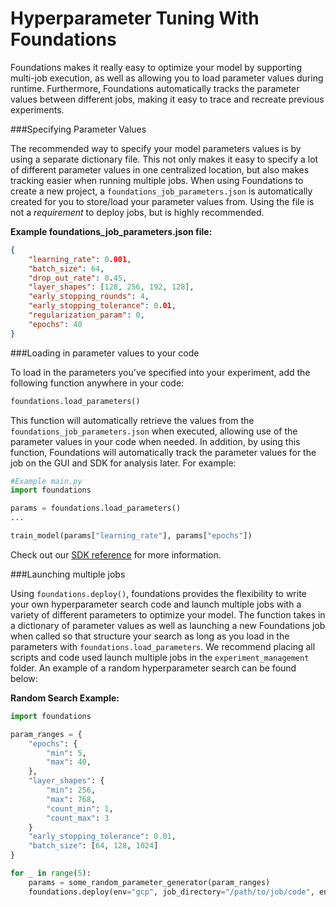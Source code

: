 <h1>Hyperparameter Tuning With Foundations</h1>

Foundations makes it really easy to optimize your model by supporting multi-job execution, as well as allowing you to load parameter values during runtime. Furthermore, Foundations automatically tracks the parameter values between different jobs, making it easy to trace and recreate previous experiments.

###Specifying Parameter Values

The recommended way to specify your model parameters values is by using a separate dictionary file. This not only makes it easy to specify a lot of different parameter values in one centralized location, but also makes tracking easier when running multiple jobs. When using Foundations to create a new project, a `foundations_job_parameters.json` is automatically created for you to store/load your parameter values from. Using the file is not a *requirement* to deploy jobs, but is highly recommended.

**Example foundations_job_parameters.json file:**
```json
{
    "learning_rate": 0.001,
    "batch_size": 64,
    "drop_out_rate": 0.45,
    "layer_shapes": [128, 256, 192, 128],
    "early_stopping_rounds": 4,
    "early_stopping_tolerance": 0.01,
    "regularization_param": 0,
    "epochs": 40
}
```

###Loading in parameter values to your code

To load in the parameters you've specified into your experiment, add the following function anywhere in your code:

```python
foundations.load_parameters()
```

This function will automatically retrieve the values from the `foundations_job_parameters.json` when executed, allowing use of the parameter values in your code when needed. In addition, by using this function, Foundations will automatically track the parameter values for the job on the GUI and SDK for analysis later. For example:

```python
#Example main.py
import foundations

params = foundations.load_parameters()
...

train_model(params["learning_rate"], params["epochs"])
```

Check out our [SDK reference](../load_parameters/) for more information.

###Launching multiple jobs

Using `foundations.deploy()`, foundations provides the flexibility to write your own hyperparameter search code and launch multiple jobs with a variety of different parameters to optimize your model. The function takes in a dictionary of parameter values as well as launching a new Foundations job when called so that structure your search as long as you load in the parameters with `foundations.load_parameters`. We recommend placing all scripts and code used launch multiple jobs in the `experiment_management` folder. An example of a random hyperparameter search can be found below:

**Random Search Example:**
```python
import foundations

param_ranges = {
    "epochs": {
        "min": 5,
        "max": 40,
    },
    "layer_shapes": {
        "min": 256,
        "max": 768,
        "count_min": 1,
        "count_max": 3
    }
    "early_stopping_tolerance": 0.01,
    "batch_size": [64, 128, 1024]
}

for _ in range(5):
    params = some_random_parameter_generator(param_ranges)
    foundations.deploy(env="gcp", job_directory="/path/to/job/code", entrypoint="src/main.py", params=params)
```